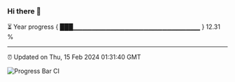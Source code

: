 ### Hi there 👋

⏳ Year progress { ███▁▁▁▁▁▁▁▁▁▁▁▁▁▁▁▁▁▁▁▁▁▁▁▁▁▁▁ } 12.31 %

---

⏰ Updated on Thu, 15 Feb 2024 01:31:40 GMT

![Progress Bar CI](https://github.com/IshwaranRudhara/GIT-ACTION/workflows/Progress%20Bar%20CI/badge.svg)
